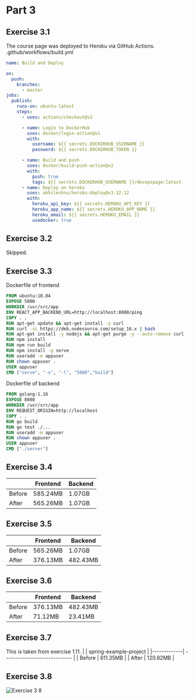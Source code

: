 # Part 3

## Exercise 3.1
The course page was deployed to Heroku via GitHub Actions.<br />
.github/workflows/build.yml
```yml
name: Build and Deploy

on:
  push:
    branches:
      - master
jobs:
  publish:
    runs-on: ubuntu-latest
    steps:
      - uses: actions/checkout@v2

      - name: Login to DockerHub
        uses: docker/login-action@v1
        with:
          username: ${{ secrets.DOCKERHUB_USERNAME }}
          password: ${{ secrets.DOCKERHUB_TOKEN }}

      - name: Build and push
        uses: docker/build-push-action@v2
        with:
          push: true
          tags: ${{ secrets.DOCKERHUB_USERNAME }}/devopspage:latest
      - name: Deploy on heroku
        uses: akhileshns/heroku-deploy@v3.12.12
        with:
          heroku_api_key: ${{ secrets.HEROKU_API_KEY }}
          heroku_app_name: ${{ secrets.HEROKU_APP_NAME }}
          heroku_email: ${{ secrets.HEROKU_EMAIL }}
          usedocker: true
```

## Exercise 3.2
Skipped.

## Exercise 3.3
Dockerfile of frontend
```Dockerfile
FROM ubuntu:18.04
EXPOSE 5000
WORKDIR /usr/src/app
ENV REACT_APP_BACKEND_URL=http://localhost:8080/ping 
COPY . .
RUN apt-get update && apt-get install -y curl 
RUN curl -sL https://deb.nodesource.com/setup_16.x | bash
RUN apt-get install -y nodejs && apt-get purge -y --auto-remove curl 
RUN npm install 
RUN npm run build 
RUN npm install -g serve 
RUN useradd -m appuser 
RUN chown appuser .
USER appuser
CMD ["serve", "-s", "-l", "5000","build"]
```
Dockerfile of backend
```Dockerfile
FROM golang:1.16
EXPOSE 8080
WORKDIR /usr/src/app
ENV REQUEST_ORIGIN=http://localhost
COPY . .
RUN go build
RUN go test ./...
RUN useradd -m appuser
RUN chown appuser .
USER appuser
CMD ["./server"]
```

## Exercise 3.4
|             |     Frontend     |     Backend    |
|-------------| ---------------- | -------------- |
|   Before    |     585.24MB     |     1.07GB     |
|    After    |     565.26MB     |     1.07GB     |

## Exercise 3.5
|             |     Frontend     |      Backend     |
|-------------| ---------------- | ---------------- |
|   Before    |     565.26MB     |      1.07GB      |
|    After    |     376.13MB     |     482.43MB     |

## Exercise 3.6
|             |     Frontend     |      Backend     |
|-------------| ---------------- | ---------------- |
|   Before    |     376.13MB     |     482.43MB     |
|    After    |     71.12MB      |      23.41MB     |



## Exercise 3.7
This is taken from exercise 1.11.
|             |     spring-example-project    |
|-------------| ----------------------------- | 
|   Before    |           611.35MB            | 
|    After    |           120.82MB            | 

## Exercise 3.8

![Exercise 3 8](https://user-images.githubusercontent.com/68151686/168853751-6ce9f46c-5ffe-4dc7-b521-201a894d54f7.png)
